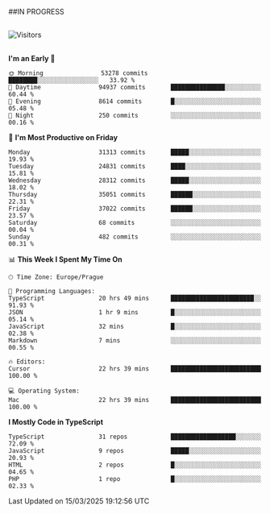 ##IN PROGRESS
##
![Visitors](https://komarev.com/ghpvc/?username=petrbui&style=for-the-badge&label=Visitors+👀)



##
<!--
[![My GitHub stats](https://github-readme-stats.vercel.app/api?username=petrbui&theme=github_dark)](https://github.com/anuraghazra/github-readme-stats)

[![My wakatime stats](https://github-readme-stats.vercel.app/api/wakatime?username=petrbui&theme=github_dark)](https://github.com/anuraghazra/github-readme-stats)
-->
<!--START_SECTION:waka-->
**I'm an Early 🐤** 

```text
🌞 Morning                53278 commits       ████████░░░░░░░░░░░░░░░░░   33.92 % 
🌆 Daytime                94937 commits       ███████████████░░░░░░░░░░   60.44 % 
🌃 Evening                8614 commits        █░░░░░░░░░░░░░░░░░░░░░░░░   05.48 % 
🌙 Night                  250 commits         ░░░░░░░░░░░░░░░░░░░░░░░░░   00.16 % 
```
📅 **I'm Most Productive on Friday** 

```text
Monday                   31313 commits       █████░░░░░░░░░░░░░░░░░░░░   19.93 % 
Tuesday                  24831 commits       ████░░░░░░░░░░░░░░░░░░░░░   15.81 % 
Wednesday                28312 commits       █████░░░░░░░░░░░░░░░░░░░░   18.02 % 
Thursday                 35051 commits       ██████░░░░░░░░░░░░░░░░░░░   22.31 % 
Friday                   37022 commits       ██████░░░░░░░░░░░░░░░░░░░   23.57 % 
Saturday                 68 commits          ░░░░░░░░░░░░░░░░░░░░░░░░░   00.04 % 
Sunday                   482 commits         ░░░░░░░░░░░░░░░░░░░░░░░░░   00.31 % 
```


📊 **This Week I Spent My Time On** 

```text
🕑︎ Time Zone: Europe/Prague

💬 Programming Languages: 
TypeScript               20 hrs 49 mins      ███████████████████████░░   91.93 % 
JSON                     1 hr 9 mins         █░░░░░░░░░░░░░░░░░░░░░░░░   05.14 % 
JavaScript               32 mins             █░░░░░░░░░░░░░░░░░░░░░░░░   02.38 % 
Markdown                 7 mins              ░░░░░░░░░░░░░░░░░░░░░░░░░   00.55 % 

🔥 Editors: 
Cursor                   22 hrs 39 mins      █████████████████████████   100.00 % 

💻 Operating System: 
Mac                      22 hrs 39 mins      █████████████████████████   100.00 % 
```

**I Mostly Code in TypeScript** 

```text
TypeScript               31 repos            ██████████████████░░░░░░░   72.09 % 
JavaScript               9 repos             █████░░░░░░░░░░░░░░░░░░░░   20.93 % 
HTML                     2 repos             █░░░░░░░░░░░░░░░░░░░░░░░░   04.65 % 
PHP                      1 repo              █░░░░░░░░░░░░░░░░░░░░░░░░   02.33 % 
```




 Last Updated on 15/03/2025 19:12:56 UTC
<!--END_SECTION:waka-->
